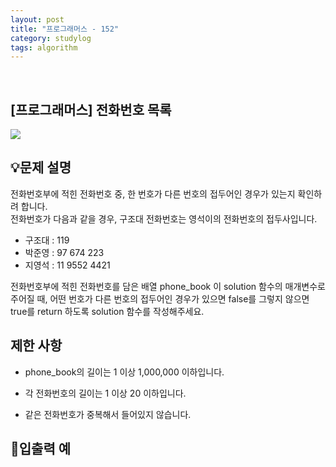 ```yaml
---
layout: post
title: "프로그래머스 - 152"
category: studylog
tags: algorithm
---
```


<br>

## [프로그래머스] 전화번호 목록


![](https://velog.velcdn.com/images/dlsdud9098/post/e1464da6-734f-4172-a5d3-8df73b71a328/image.png)


## 💡문제 설명






전화번호부에 적힌 전화번호 중, 한 번호가 다른 번호의 접두어인 경우가 있는지 확인하려 합니다.<br/>
전화번호가 다음과 같을 경우, 구조대 전화번호는 영석이의 전화번호의 접두사입니다.






- 구조대 : 119
- 박준영 : 97 674 223
- 지영석 : 11 9552 4421






전화번호부에 적힌 전화번호를 담은 배열 phone_book 이 solution 함수의 매개변수로 주어질 때, 어떤 번호가 다른 번호의 접두어인 경우가 있으면 false를 그렇지 않으면 true를 return 하도록 solution 함수를 작성해주세요.




## 제한 사항


- phone_book의 길이는 1 이상 1,000,000 이하입니다.




- 각 전화번호의 길이는 1 이상 20 이하입니다.
- 같은 전화번호가 중복해서 들어있지 않습니다.




## 🔢입출력 예
